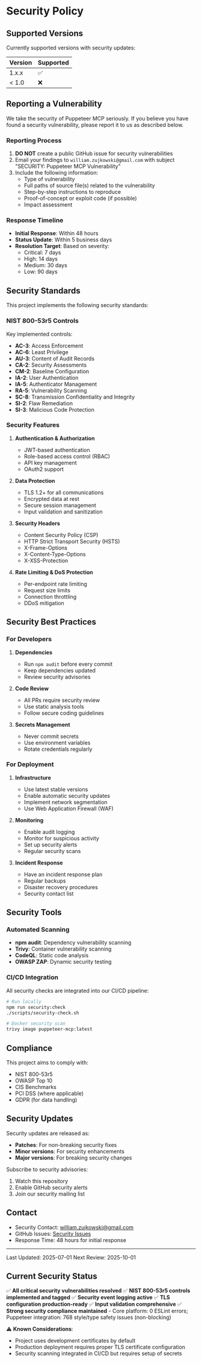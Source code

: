 # Security Policy

## Supported Versions

Currently supported versions with security updates:

| Version | Supported          |
| ------- | ------------------ |
| 1.x.x   | :white_check_mark: |
| < 1.0   | :x:                |

## Reporting a Vulnerability

We take the security of Puppeteer MCP seriously. If you believe you have found a security
vulnerability, please report it to us as described below.

### Reporting Process

1. **DO NOT** create a public GitHub issue for security vulnerabilities
2. Email your findings to `william.zujkowski@gmail.com` with subject "SECURITY: Puppeteer MCP
   Vulnerability"
3. Include the following information:
   - Type of vulnerability
   - Full paths of source file(s) related to the vulnerability
   - Step-by-step instructions to reproduce
   - Proof-of-concept or exploit code (if possible)
   - Impact assessment

### Response Timeline

- **Initial Response**: Within 48 hours
- **Status Update**: Within 5 business days
- **Resolution Target**: Based on severity:
  - Critical: 7 days
  - High: 14 days
  - Medium: 30 days
  - Low: 90 days

## Security Standards

This project implements the following security standards:

### NIST 800-53r5 Controls

Key implemented controls:

- **AC-3**: Access Enforcement
- **AC-6**: Least Privilege
- **AU-3**: Content of Audit Records
- **CA-2**: Security Assessments
- **CM-2**: Baseline Configuration
- **IA-2**: User Authentication
- **IA-5**: Authenticator Management
- **RA-5**: Vulnerability Scanning
- **SC-8**: Transmission Confidentiality and Integrity
- **SI-2**: Flaw Remediation
- **SI-3**: Malicious Code Protection

### Security Features

1. **Authentication & Authorization**
   - JWT-based authentication
   - Role-based access control (RBAC)
   - API key management
   - OAuth2 support

2. **Data Protection**
   - TLS 1.2+ for all communications
   - Encrypted data at rest
   - Secure session management
   - Input validation and sanitization

3. **Security Headers**
   - Content Security Policy (CSP)
   - HTTP Strict Transport Security (HSTS)
   - X-Frame-Options
   - X-Content-Type-Options
   - X-XSS-Protection

4. **Rate Limiting & DoS Protection**
   - Per-endpoint rate limiting
   - Request size limits
   - Connection throttling
   - DDoS mitigation

## Security Best Practices

### For Developers

1. **Dependencies**
   - Run `npm audit` before every commit
   - Keep dependencies updated
   - Review security advisories

2. **Code Review**
   - All PRs require security review
   - Use static analysis tools
   - Follow secure coding guidelines

3. **Secrets Management**
   - Never commit secrets
   - Use environment variables
   - Rotate credentials regularly

### For Deployment

1. **Infrastructure**
   - Use latest stable versions
   - Enable automatic security updates
   - Implement network segmentation
   - Use Web Application Firewall (WAF)

2. **Monitoring**
   - Enable audit logging
   - Monitor for suspicious activity
   - Set up security alerts
   - Regular security scans

3. **Incident Response**
   - Have an incident response plan
   - Regular backups
   - Disaster recovery procedures
   - Security contact list

## Security Tools

### Automated Scanning

- **npm audit**: Dependency vulnerability scanning
- **Trivy**: Container vulnerability scanning
- **CodeQL**: Static code analysis
- **OWASP ZAP**: Dynamic security testing

### CI/CD Integration

All security checks are integrated into our CI/CD pipeline:

```bash
# Run locally
npm run security:check
./scripts/security-check.sh

# Docker security scan
trivy image puppeteer-mcp:latest
```

## Compliance

This project aims to comply with:

- NIST 800-53r5
- OWASP Top 10
- CIS Benchmarks
- PCI DSS (where applicable)
- GDPR (for data handling)

## Security Updates

Security updates are released as:

- **Patches**: For non-breaking security fixes
- **Minor versions**: For security enhancements
- **Major versions**: For breaking security changes

Subscribe to security advisories:

1. Watch this repository
2. Enable GitHub security alerts
3. Join our security mailing list

## Contact

- Security Contact: william.zujkowski@gmail.com
- GitHub Issues: [Security Issues](https://github.com/williamzujkowski/puppeteer-mcp/security)
- Response Time: 48 hours for initial response

---

Last Updated: 2025-07-01 Next Review: 2025-10-01

## Current Security Status

✅ **All critical security vulnerabilities resolved** ✅ **NIST 800-53r5 controls implemented and
tagged** ✅ **Security event logging active** ✅ **TLS configuration production-ready** ✅ **Input
validation comprehensive** ✅ **Strong security compliance maintained** - Core platform: 0 ESLint
errors; Puppeteer integration: 768 style/type safety issues (non-blocking)

⚠️ **Known Considerations**:

- Project uses development certificates by default
- Production deployment requires proper TLS certificate configuration
- Security scanning integrated in CI/CD but requires setup of secrets
